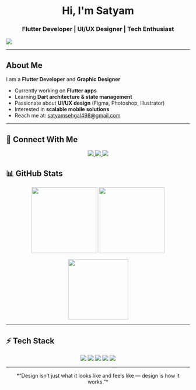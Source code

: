 


<h1 align="center">Hi, I'm <strong>Satyam </strong></h1>
<h3 align="center">Flutter Developer | UI/UX Designer | Tech Enthusiast</h3>

![ ](https://github.com/user-attachments/assets/27fe0655-ed6e-4197-997f-bc96cea2a588)




---

## About Me
I am a **Flutter Developer** and **Graphic Designer**   

- Currently working on **Flutter apps**  
- Learning **Dart architecture & state management**  
- Passionate about **UI/UX design** (Figma, Photoshop, Illustrator)  
- Interested in **scalable mobile solutions**  
- Reach me at: [satyamsehgal498@gmail.com](mailto:satyamsehgal498@gmail.com)  

---

## 🔗 Connect With Me


<p align="center">
  <a href="https://linkedin.com/in/yourusername" target="_blank">
    <img src="https://img.shields.io/badge/LinkedIn-0A66C2?style=for-the-badge&logo=linkedin&logoColor=white"/>
  </a>
  <a href="mailto:youremail@example.com" target="_blank">
    <img src="https://img.shields.io/badge/Email-D14836?style=for-the-badge&logo=gmail&logoColor=white"/>
  </a>
  <a href="(https://open.spotify.com/user/316wjxesisw6qbmlyygdsapgxb6e?si=yV0xVkxiRoKsylguykiQqQ)"  target="_blank">
    <img src="https://img.shields.io/badge/Spotify-1DB954?style=for-the-badge&logo=spotify&logoColor=white"/>
  </a>
</p>

## 📊 GitHub Stats
<p align="center">
  <img src="https://github-readme-stats.vercel.app/api?username=satyamsehgal&show_icons=true&theme=tokyonight&border_radius=12&hide_border=false&rank_icon=percentile" height="180" />
  <img src="https://github-readme-streak-stats.herokuapp.com?user=satyamsehgal&theme=tokyonight&border_radius=12" height="180" />
</p>

<p align="center">
  <img src="https://github-readme-stats.vercel.app/api/top-langs/?username=satyamsehgal&layout=compact&theme=tokyonight&border_radius=12" height="165" />
</p>

---

## ⚡ Tech Stack
<p align="center">
  <img src="https://img.shields.io/badge/Dart-0175C2?style=for-the-badge&logo=dart&logoColor=white"/>
  <img src="https://img.shields.io/badge/Flutter-02569B?style=for-the-badge&logo=flutter&logoColor=white"/>
  <img src="https://img.shields.io/badge/Figma-F24E1E?style=for-the-badge&logo=figma&logoColor=white"/>
  <img src="https://img.shields.io/badge/Photoshop-31A8FF?style=for-the-badge&logo=adobe-photoshop&logoColor=white"/>
  <img src="https://img.shields.io/badge/Illustrator-FF9A00?style=for-the-badge&logo=adobe-illustrator&logoColor=white"/>
</p>

---


<p align="center"> *“Design isn’t just what it looks like and feels like — design is how it works.”* 
</p>
